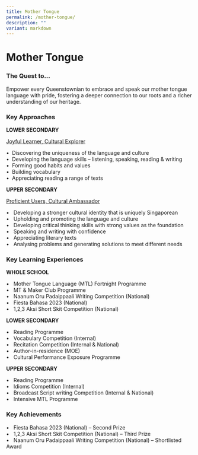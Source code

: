 ```yaml
---
title: Mother Tongue
permalink: /mother-tongue/
description: ""
variant: markdown
---
```

Mother Tongue 
=============

### **The Quest to…**


Empower every Queenstownian to embrace and speak our mother tongue language with pride, fostering a deeper connection to our roots and a richer understanding of our heritage.

### **Key Approaches**

**LOWER SECONDARY**

<u>Joyful Learner, Cultural Explorer</u><br>

•	&nbsp;Discovering the uniqueness of the language and culture<br>
•	&nbsp;Developing the language skills – listening, speaking, reading &amp; writing<br>
•	&nbsp;Forming good habits and values<br>
•	&nbsp;Building vocabulary<br>
• &nbsp;Appreciating reading a range of texts


**UPPER SECONDARY**

<u>Proficient Users, Cultural Ambassador </u><br>


•	&nbsp; Developing a stronger cultural identity that is uniquely Singaporean<br>
•	&nbsp; Upholding and promoting the language and culture <br>
•	&nbsp; Developing critical thinking skills with strong values as the foundation<br>
•	&nbsp; Speaking and writing with confidence<br>
•	&nbsp; Appreciating literary texts<br>
•	&nbsp; Analysing problems and generating solutions to meet different needs


### **Key Learning Experiences**

**WHOLE SCHOOL**

•	&nbsp; Mother Tongue Language (MTL) Fortnight Programme<br>
•	&nbsp; MT &amp; Maker Club Programme<br>
•	&nbsp; Naanum Oru Padaippaali Writing Competition (National)<br>
•	&nbsp; Fiesta Bahasa 2023 (National)<br>
•	&nbsp; 1,2,3 Aksi Short Skit Competition (National)


**LOWER SECONDARY**

• &nbsp; Reading Programme<br>
• &nbsp; Vocabulary Competition (Internal)<br>
•	&nbsp; Recitation Competition (Internal &amp; National)<br>
•	&nbsp; Author-in-residence (MOE)<br>
•	&nbsp; Cultural Performance Exposure Programme


**UPPER SECONDARY**

•	&nbsp; Reading Programme<br>
•	&nbsp; Idioms Competition (Internal) <br>
•	&nbsp; Broadcast Script writing Competition (Internal &amp; National)<br>
•	&nbsp; Intensive MTL Programme 



### **Key Achievements**


• &nbsp; Fiesta Bahasa 2023 (National) – Second Prize<br>
•	&nbsp; 1,2,3 Aksi Short Skit Competition (National) – Third Prize<br>
• &nbsp; Naanum Oru Padaippaali Writing Competition (National) – Shortlisted Award
	